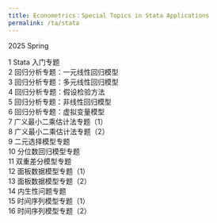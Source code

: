 ```yaml
---
title: Econometrics：Special Topics in Stata Applications
permalink: /ta/stata
---
```


2025 Spring

1 Stata 入门专题  
2 回归分析专题：一元线性回归模型  
3 回归分析专题：多元线性回归模型  
4 回归分析专题：假设检验方法  
5 回归分析专题：非线性回归模型  
6 回归分析专题：虚拟变量模型  
7 广义最小二乘估计法专题（1）  
8 广义最小二乘估计法专题（2）  
9 二元选择模型专题  
10 分位数回归模型专题  
11 双重差分模型专题  
12 面板数据模型专题（1）  
13 面板数据模型专题（2）  
14 内生性问题专题  
15 时间序列模型专题（1）  
16 时间序列模型专题（2）
